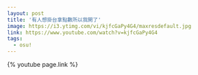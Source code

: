 ```yaml
---
layout: post
title: '有人想掛台拿點數所以我開了'
image: https://i3.ytimg.com/vi/kjfcGaPy4G4/maxresdefault.jpg
link: https://www.youtube.com/watch?v=kjfcGaPy4G4
tags:
  - osu!
---
```


{% youtube page.link %}
